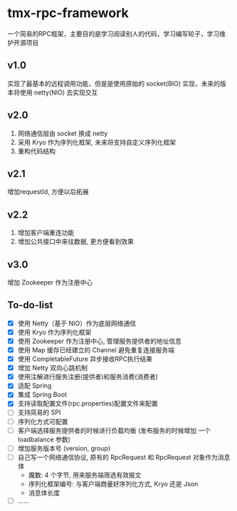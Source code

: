 # tmx-rpc-framework
一个简易的RPC框架，主要目的是学习阅读别人的代码，学习编写轮子，学习维护开源项目

## v1.0
实现了最基本的远程调用功能，但是是使用原始的 socket(BIO) 实现，未来的版本将使用 netty(NIO) 去实现交互

## v2.0
1) 网络通信层由 socket 换成 netty
2) 采用 Kryo 作为序列化框架, 未来将支持自定义序列化框架
3) 重构代码结构

## v2.1
增加requestId, 方便以后拓展

## v2.2
1) 增加客户端重连功能
2) 增加公共接口中来往数据, 更方便看到效果

## v3.0
增加 Zookeeper 作为注册中心

## To-do-list
- [x] 使用 Netty（基于 NIO）作为底层网络通信
- [x] 使用 Kryo 作为序列化框架
- [x] 使用 Zookeeper 作为注册中心, 管理服务提供者的地址信息
- [x] 使用 Map 缓存已经建立的 Channel 避免重复连接服务端
- [x] 使用 CompletableFuture 异步接收RPC执行结果
- [x] 增加 Netty 双向心跳机制
- [x] 使用注解进行服务注册(提供者)和服务消费(消费者)
- [x] 适配 Spring
- [x] 集成 Spring Boot
- [x] 支持读取配置文件(rpc.properties)配置文件来配置
- [ ] 支持简易的 SPI
- [ ] 序列化方式可配置
- [ ] 客户端选择服务提供者的时候进行负载均衡 (发布服务的时候增加 一个 loadbalance 参数)
- [ ] 增加服务版本号 (version, group)
- [ ] 自己写一个网络通信协议, 原有的 RpcRequest 和 RpcRequest 对象作为消息体
  - 魔数: 4 个字节, 用来服务端筛选有效报文
  - 序列化框架编号: 与客户端商量好序列化方式, Kryo 还是 Json
  - 消息体长度
- [ ] ......
